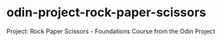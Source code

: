# odin-project-rock-paper-scissors
Project: Rock Paper Scissors - Foundations Course from the Odin Project
